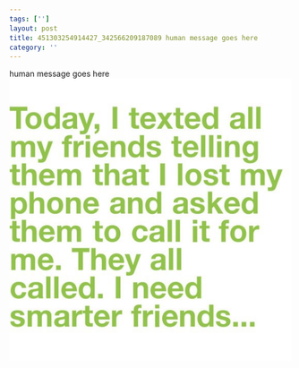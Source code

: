 ```yaml
---
tags: ['']
layout: post
title: 451303254914427_342566209187089 human message goes here
category: ''
---
```

human message goes here
![451303254914427_342566209187089](/uploads/2013-3-11-451303254914427_342566209187089-human-message-goes-here.jpg)
